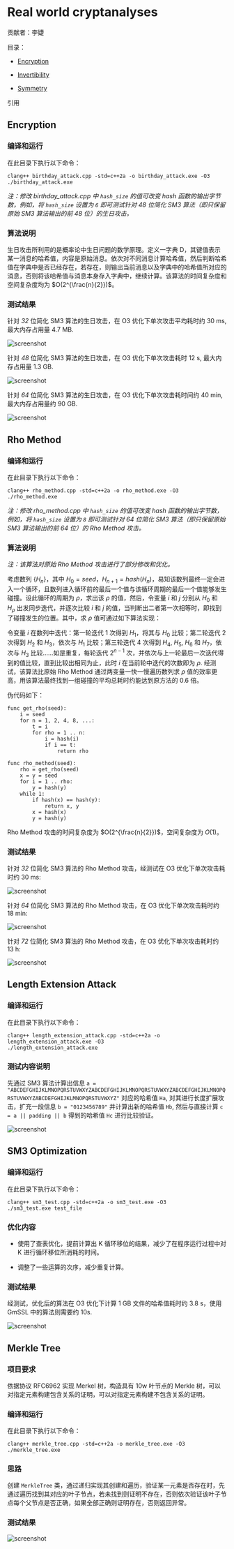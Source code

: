 # Real world cryptanalyses


贡献者：李婕

目录：

- [Encryption](#Encryption)

- [Invertibility](#Invertibility)

- [Symmetry](#Symmetry)


引用

## Encryption

### 编译和运行

在此目录下执行以下命令：

```
clang++ birthday_attack.cpp -std=c++2a -o birthday_attack.exe -O3
./birthday_attack.exe
```

*注：修改 birthday_attack.cpp 中 `hash_size` 的值可改变 hash 函数的输出字节数，例如，将 `hash_size` 设置为 `6` 即可测试针对 *48* 位简化 SM3 算法（即只保留原始 SM3 算法输出的前 48 位）的生日攻击。*

### 算法说明

生日攻击所利用的是概率论中生日问题的数学原理。定义一字典 D，其键值表示某一消息的哈希值，内容是原始消息。依次对不同消息计算哈希值，然后判断哈希值在字典中是否已经存在，若存在，则输出当前消息以及字典中的哈希值所对应的消息，否则将该哈希值与消息本身存入字典中，继续计算。该算法的时间复杂度和空间复杂度均为 $O(2^{\frac{n}{2}})$。

### 测试结果

针对 *32* 位简化 SM3 算法的生日攻击，在 O3 优化下单次攻击平均耗时约 30 ms, 最大内存占用量 4.7 MB.

![screenshot](screenshots/birthday_attack.png)

针对 *48* 位简化 SM3 算法的生日攻击，在 O3 优化下单次攻击耗时 12 s, 最大内存占用量 1.3 GB.

![screenshot](screenshots/birthday_attack_48.png)

针对 *64* 位简化 SM3 算法的生日攻击，在 O3 优化下单次攻击耗时间约 40 min, 最大内存占用量约 90 GB.

![screenshot](screenshots/birthday_attack_64.png)

## Rho Method

### 编译和运行

在此目录下执行以下命令：

```
clang++ rho_method.cpp -std=c++2a -o rho_method.exe -O3
./rho_method.exe
```

*注：修改 rho_method.cpp 中 `hash_size` 的值可改变 hash 函数的输出字节数，例如，将 `hash_size` 设置为 `8` 即可测试针对 *64* 位简化 SM3 算法（即只保留原始 SM3 算法输出的前 64 位）的 Rho Method 攻击。*

### 算法说明

*注：该算法对原始 Rho Method 攻击进行了部分修改和优化。*

考虑数列 $\lbrace H_n\rbrace$，其中 $H_0=seed$，$H_{n+1}=hash(H_n)$，易知该数列最终一定会进入一个循环，且数列进入循环前的最后一个值与该循环周期的最后一个值能够发生碰撞。设此循环的周期为 $\rho$，求出该 $\rho$ 的值，然后，令变量 $i$ 和 $j$ 分别从 $H_0$ 和 $H_\rho$ 出发同步迭代，并逐次比较 $i$ 和 $j$ 的值，当判断出二者第一次相等时，即找到了碰撞发生的位置。其中，求 $\rho$ 值可通过如下算法实现：

令变量 $i$ 在数列中迭代：第一轮迭代 $1$ 次得到 $H_1$，将其与 $H_0$ 比较；第二轮迭代 $2$ 次得到 $H_2$ 和 $H_3$，依次与 $H_1$ 比较；第三轮迭代 $4$ 次得到 $H_4$, $H_5$, $H_6$ 和 $H_7$，依次与 $H_3$ 比较……如是重复，每轮迭代 $2^{n-1}$ 次，并依次与上一轮最后一次迭代得到的值比较，直到比较出相同为止，此时 $i$ 在当前轮中迭代的次数即为 $\rho$. 经测试，该算法比原始 Rho Method 通过两变量一快一慢遍历数列求 $\rho$ 值的效率更高，用该算法最终找到一组碰撞的平均总耗时约能达到原方法的 $0.6$ 倍。

伪代码如下：

```
func get_rho(seed):
    i = seed
    for n = 1, 2, 4, 8, ...:
        t = i
        for rho = 1 .. n:
            i = hash(i)
            if i == t:
                return rho

func rho_method(seed):
    rho = get_rho(seed)
    x = y = seed
    for i = 1 .. rho:
        y = hash(y)
    while 1:
        if hash(x) == hash(y):
            return x, y
        x = hash(x)
        y = hash(y)       
```

Rho Method 攻击的时间复杂度为 $O(2^{\frac{n}{2}})$，空间复杂度为 $O(1)$。

### 测试结果

针对 *32* 位简化 SM3 算法的 Rho Method 攻击，经测试在 O3 优化下单次攻击耗时约 30 ms:

![screenshot](screenshots/rho_method.png)

针对 *64* 位简化 SM3 算法的 Rho Method 攻击，在 O3 优化下单次攻击耗时约 18 min:

![screenshot](screenshots/rho_method_64.png)

针对 *72* 位简化 SM3 算法的 Rho Method 攻击，在 O3 优化下单次攻击耗时约 13 h:

![screenshot](screenshots/rho_method_72.png)

## Length Extension Attack

### 编译和运行

在此目录下执行以下命令：

```
clang++ length_extension_attack.cpp -std=c++2a -o length_extension_attack.exe -O3
./length_extension_attack.exe
```

### 测试内容说明

先通过 SM3 算法计算出信息 `a = "ABCDEFGHIJKLMNOPQRSTUVWXYZABCDEFGHIJKLMNOPQRSTUVWXYZABCDEFGHIJKLMNOPQRSTUVWXYZABCDEFGHIJKLMNOPQRSTUVWXYZ"` 对应的哈希值 `Ha`, 对其进行长度扩展攻击，扩充一段信息 `b = "0123456789"` 并计算出新的哈希值 `Hb`, 然后与直接计算 `c = a || padding || b` 得到的哈希值 `Hc` 进行比较验证。

![screenshot](screenshots/length_extension_attack.png)

## SM3 Optimization

### 编译和运行

在此目录下执行以下命令：

```
clang++ sm3_test.cpp -std=c++2a -o sm3_test.exe -O3
./sm3_test.exe test_file
```

### 优化内容

- 使用了查表优化，提前计算出 K 循环移位的结果，减少了在程序运行过程中对 K 进行循环移位所消耗的时间。

- 调整了一些运算的次序，减少重复计算。

### 测试结果

经测试，优化后的算法在 O3 优化下计算 1 GB 文件的哈希值耗时约 3.8 s，使用 GmSSL 中的算法则需要约 10s.

![screenshot](screenshots/sm3_test.png)

## Merkle Tree

### 项目要求

依据协议 RFC6962 实现 Merkel 树，构造具有 10w 叶节点的 Merkle 树，可以对指定元素构建包含关系的证明，可以对指定元素构建不包含关系的证明。


### 编译和运行

在此目录下执行以下命令：

```
clang++ merkle_tree.cpp -std=c++2a -o merkle_tree.exe -O3
./merkle_tree.exe
```

### 思路

创建 `MerkleTree` 类，通过递归实现其创建和遍历，验证某一元素是否存在时，先通过遍历找到其对应的叶子节点，若未找到则证明不存在，否则依次验证该叶子节点每个父节点是否正确，如果全部正确则证明存在，否则返回异常。

### 测试结果

![screenshot](screenshots/merkle_tree.png)
